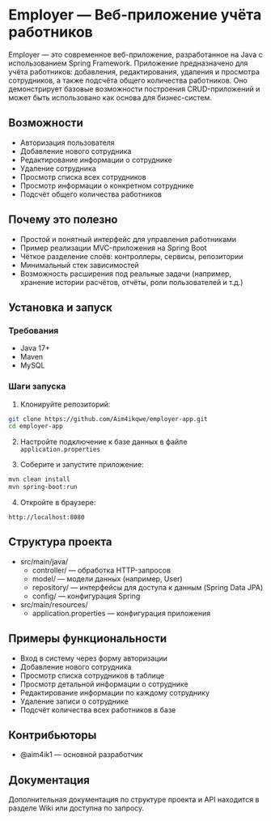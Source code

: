 # Employer — Веб-приложение учёта работников

Employer — это современное веб-приложение, разработанное на Java с использованием Spring Framework. Приложение предназначено для учёта работников: добавления, редактирования, удаления и просмотра сотрудников, а также подсчёта общего количества работников. Оно демонстрирует базовые возможности построения CRUD-приложений и может быть использовано как основа для бизнес-систем.

## Возможности

- Авторизация пользователя
- Добавление нового сотрудника
- Редактирование информации о сотруднике
- Удаление сотрудника
- Просмотр списка всех сотрудников
- Просмотр информации о конкретном сотруднике
- Подсчёт общего количества работников

## Почему это полезно

- Простой и понятный интерфейс для управления работниками
- Пример реализации MVC-приложения на Spring Boot
- Чёткое разделение слоёв: контроллеры, сервисы, репозитории
- Минимальный стек зависимостей
- Возможность расширения под реальные задачи (например, хранение истории расчётов, отчёты, роли пользователей и т.д.)

## Установка и запуск

### Требования

- Java 17+
- Maven
- MySQL 

### Шаги запуска

1. Клонируйте репозиторий:

```bash
git clone https://github.com/Aim4ikqwe/employer-app.git
cd employer-app
```

2. Настройте подключение к базе данных в файле `application.properties`

3. Соберите и запустите приложение:

```bash
mvn clean install
mvn spring-boot:run
```

4. Откройте в браузере:

```
http://localhost:8080
```

## Структура проекта

- src/main/java/
  - controller/ — обработка HTTP-запросов
  - model/ — модели данных (например, User)
  - repository/ — интерфейсы для доступа к данным (Spring Data JPA)
  - config/ — конфигурация Spring
- src/main/resources/
  - application.properties — конфигурация приложения

## Примеры функциональности

- Вход в систему через форму авторизации
- Добавление нового сотрудника
- Просмотр списка сотрудников в таблице
- Просмотр детальной информации о сотруднике
- Редактирование информации по каждому сотруднику
- Удаление записи о сотруднике
- Подсчёт количества всех работников в базе

## Контрибьюторы

- @aim4ik1 — основной разработчик

## Документация

Дополнительная документация по структуре проекта и API находится в разделе Wiki или доступна по запросу.
